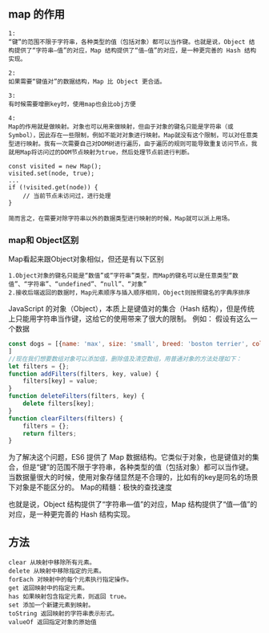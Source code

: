 ##  map 的作用
```
1:
“键”的范围不限于字符串，各种类型的值（包括对象）都可以当作键。也就是说，Object 结构提供了“字符串—值”的对应，Map 结构提供了“值—值”的对应，是一种更完善的 Hash 结构实现。

2:
如果需要“键值对”的数据结构，Map 比 Object 更合适。

3:
有时候需要增删key时，使用map也会比obj方便

4:
Map的作用就是做映射。对象也可以用来做映射，但由于对象的键名只能是字符串（或Symbol），因此存在一些限制，例如不能对对象进行映射。Map就没有这个限制，可以对任意类型进行映射。我有一次需要自己对DOM树进行遍历，由于遍历的规则可能导致重复访问节点，我就用Map将访问过的DOM节点映射为true，然后处理节点前进行判断。

const visited = new Map();
visited.set(node, true);
...
if (!visited.get(node)) {
	// 当前节点未访问过，进行处理
}

简而言之，在需要对除字符串以外的数据类型进行映射的时候，Map就可以派上用场。
```

### map和 Object区别
Map看起来跟Object对象相似，但还是有以下区别
```
1.Object对象的键名只能是“数值”或“字符串”类型，而Map的键名可以是任意类型“数值”、“字符串”、“undefined”、“null”、“对象”
2.接收后端返回的数据时，Map元素顺序与插入顺序相同，Object则按照键名的字典序排序
```
JavaScript 的对象（Object），本质上是键值对的集合（Hash 结构），但是传统上只能用字符串当作键，这给它的使用带来了很大的限制。
例如：
假设有这么一个数据
```js
const dogs = [{name: 'max', size: 'small', breed: 'boston terrier', color: 'black'}, {name: 'don', size: 'large', breed: 'labrador', color: 'black'}, {name: 'shadow', size: 'medium', breed: 'labrador', color: 'chocolate'}
]
//现在我们想要数组对象可以添加值，删除值及清空数组，用普通对象的方法处理如下：
let filters = {};
function addFilters(filters, key, value) {
    filters[key] = value;
}
function deleteFilters(filters, key) {
    delete filters[key];
}
function clearFilters(filters) {
    filters = {};
    return filters;
}
```

为了解决这个问题，ES6 提供了 Map 数据结构。它类似于对象，也是键值对的集合，但是“键”的范围不限于字符串，各种类型的值（包括对象）都可以当作键。
当数据量很大的时候，使用对象存储显然是不合理的，比如有的key是同名的场景下对象是不能区分的。
Map的精髓：极快的查找速度

也就是说，Object 结构提供了“字符串—值”的对应，Map 结构提供了“值—值”的对应，是一种更完善的 Hash 结构实现。

## 方法
```
clear 从映射中移除所有元素。
delete 从映射中移除指定的元素。
forEach 对映射中的每个元素执行指定操作。
get 返回映射中的指定元素。
has 如果映射包含指定元素，则返回 true。
set 添加一个新建元素到映射。
toString 返回映射的字符串表示形式。
valueOf 返回指定对象的原始值
```
